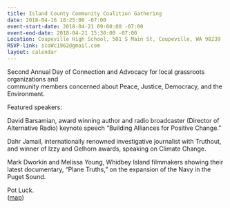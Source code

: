 ```yaml
---
title: Island County Community Coalition Gathering
date: 2018-04-16 18:25:00 -07:00
event-start-date: 2018-04-21 09:00:00 -07:00
event-end-date: 2018-04-21 15:30:00 -07:00
Location: Coupeville High School, 501 S Main St, Coupeville, WA 98239
RSVP-link: scoWc1962@gmail.com
layout: calendar
---
```


Second Annual Day of Connection and Advocacy for local grassroots organizations and\
community members concerned about Peace, Justice, Democracy, and the Environment.

Featured speakers:

David Barsamian, award winning author and radio broadcaster (Director of Alternative Radio) keynote speech “Building Alliances for Positive Change.”

Dahr Jamail, internationally renowned investigative journalist with Truthout, and winner of Izzy and Gelhorn awards, speaking on Climate Change.

Mark Dworkin and Melissa Young, Whidbey Island filmmakers showing their latest documentary, “Plane Truths,” on the expansion of the Navy in the Puget Sound.

Pot Luck.\
\([map](https://maps.google.com/maps?hl=en&q=Coupeville%20High%20School%2C%20501%20S%20Main%20St%2C%20Coupeville%2C%20WA%2098239%2C%20USA))